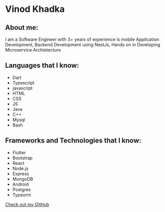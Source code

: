 # Vinod Khadka

## About me:

I am a Software Engineer with 3+ years of experience is mobile Application Development, Backend Development using NestJs, Hands on in Developing Microservice Archietecture 


## Languages that I know:

- Dart
- Typescript
- javascript
- HTML
- CSS
- JS
- Java
- C++
- Mysql
- Bash



## Frameworks and Technologies that I know:

- Flutter
- Bootstrap
- React
- Node.js
- Express
- MongoDB
- Android
- Postgres
- Typeorm


[Check out my GitHub](https://github.com/skdotv)

